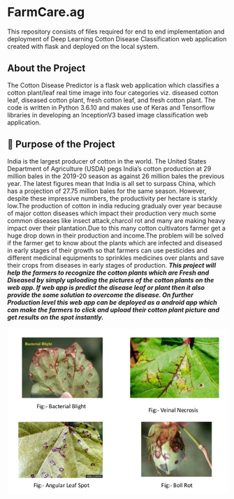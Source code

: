 # FarmCare.ag
This repository consists of files required for end to end implementation and deployment of Deep Learning Cotton Disease Classification web application created with flask and deployed on the local system.
## About the Project
The Cotton Disease Predictor is a flask web application which classifies a cotton plant/leaf real time image into four categories viz. diseased cotton leaf, diseased cotton plant, fresh cotton leaf, and fresh cotton plant. The code is written in Python 3.6.10 and makes use of Keras and Tensorflow libraries in developing an InceptionV3 based image classification web application.
## 🎯 Purpose of the Project
India is the largest producer of cotton in the world. The United States Department of Agriculture (USDA) pegs India’s cotton production at 29 million bales in the 2019-20 season as against 26 million bales the previous year. The latest figures mean that India is all set to surpass China, which has a projection of 27.75 million bales for the same season. However, despite these impressive numbers, the productivity per hectare is starkly low.The production of cotton in india reducing gradualy over year because of major cotton diseases which impact their production very much some common diseases like insect attack,charcol rot and many are making heavy impact over their plantation.Due to this many cotton cultivators farmer get a huge drop down in their production and income.The problem will be solved if the farmer get to know about the plants which are infected and diseased in early stages of their growth so that farmers can use pesticides and different medicinal equipments to sprinkles medicines over plants and save their crops from diseases in early stages of production.
___This project will help the farmers to recognize the cotton plants which are Fresh and Diseased by simply uploading the pictures of the cotton plants on the web app. If web app is predict the disease leaf or plant then it also provide the some solution to overcome the disease. On further Production level this web app can be deployed as a android app which can make the farmers to click and upload their cotton plant picture and get results on the spot instantly.___
<br>
<br>
<img align="centre" src="https://raw.githubusercontent.com/DARK-art108/Cotton-Leaf-Disease-Detection/main/Utils/cotton.jpg" /> 
<br>
